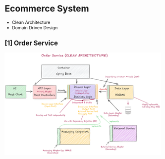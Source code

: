 # Ecommerce System

- Clean Architecture
- Domain Driven Design

## [1] Order Service

![Order Service Architecture](./readme/order-service-architecture.png)



